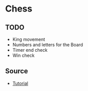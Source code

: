 # Chess

## TODO

- King movement
- Numbers and letters for the Board
- Timer end check
- Win check

## Source
- [Tutorial](https://www.youtube.com/watch?v=mUvYGUYMvKo&list=PL6DxKON1uLOHya4bDIynPTCwZHrezUlFs&index=14)